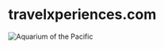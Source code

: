 # travelxperiences.com
![Aquarium of the Pacific](https://github.com/user-attachments/assets/c0fa6054-10d2-4cb6-af4f-d25e067a3920)
 
